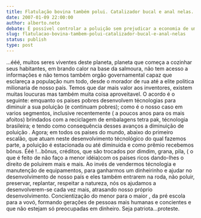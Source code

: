 ```yaml
---
title: Flatulação bovina também polui. Catalizador bucal e anal nelas.
date: 2007-01-09 22:00:00
author: alberto.neto
debate: É possível controlar a poluição sem prejudicar a economia de um país?
slug: flatulacao-bovina-tambem-polui-catalizador-bucal-e-anal-nelas
status: publish 
type: post
---
```


...ééé, muitos seres viventes deste planeta, planeta que começa a cozinhar seus habitantes, em brando calor na base da salmoura, não tem acesso a informações e não temos também orgão governamental capaz que esclareça a população num todo, desde o morador de rua até a elite politica milionaria de nosso país. Temos que dar mais valor aos inventores, existem muitas loucuras mas também muita coisa aproveitavel. O acordo é o seguinte: emquanto os paises pobres desenvolvem técnologias para diminuir a sua poluição (e continuam pobres); como é o nosso caso em varios segmentos, inclusive recentemente ( a poucos anos para os mais afoitos) brindados com a reciclagem de embalagens tetra pak, técnologia brasileira; e tendo como consequência desses avanços a diminuição de poluição . Agora; em todos os paises do mundo, abaixo do primeiro escalão, que atuam neste desenvolvimento técnológico do qual fazemos parte, a poluição é estacionada ou até diminuida e como prêmio recebemos bônus. Ééé !...bônus, créditos, que são trocados por dimdim, grana, pila, ( o que é feito de não faço a menor idéia)com os paises ricos dando-lhes o direito de poluirem mais e mais. Ao invés de vendermos técnologia e manutenção de equipamentos, para ganharmos um dinheirinho e ajudar no desenvolvimento de nosso país e eles também entrarem na roda, não poluir, preservar, replantar, respeitar a natureza, nós os ajudamos a desenvolverem-se cada vez mais, atrasando nosso próprio desenvolvimento. Concientização do menor para o maior , da pré escola para a vovó, formando gerações de pessoas mais humanas e concientes e que não estejam só preocupadas em dinheiro. Seja patriota...proteste.
